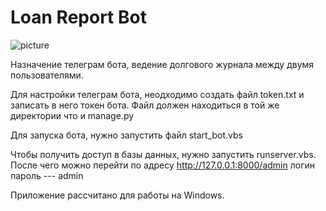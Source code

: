 # Loan Report Bot
![picture](https://24betting.ru/upload/medialibrary/2bc/telegram_bot_min.jpg)

Назначение телеграм бота, ведение долгового журнала между двумя пользователями.

Для настройки телеграм бота, неодходимо создать файл token.txt и записать в него токен бота. Файл должен находиться в той же директории что и manage.py

Для запуска бота, нужно запустить файл start_bot.vbs

Чтобы получить доступ в базы данных, нужно запустить runserver.vbs. После чего можно перейти по адресу http://127.0.0.1:8000/admin
логин пароль --- admin

Приложение рассчитано для работы на Windows. 



